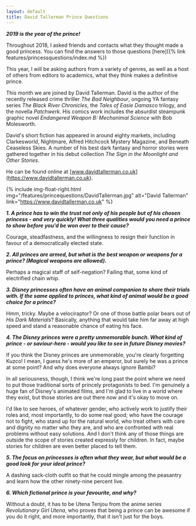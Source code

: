 ```yaml
---
layout: default
title: David Tallerman Prince Questions
---
```


**_2019 is the year of the prince!_**


Throughout 2018, I asked friends and contacts what they thought made a good princess. You can find the answers to those questions [here]({% link features/princessquestions/index.md %}) 

This year, I will be asking authors from a variety of genres, as well as a host of others from editors to academics, what they think makes a definitive prince. 

This month we are joined by David Tallerman. David is the author of the recently released crime thriller *The Bad Neighbour*, ongoing YA fantasy series *The Black River Chronicles*, the *Tales of Easie Damasco* trilogy, and the novella *Patchwerk*. His comics work includes the absurdist steampunk graphic novel *Endangered Weapon B: Mechanimal Science* with Bob Molesworth.

David's short fiction has appeared in around eighty markets, including Clarkesworld, Nightmare, Alfred Hitchcock Mystery Magazine, and Beneath Ceaseless Skies. A number of his best dark fantasy and horror stories were gathered together in his debut collection *The Sign in the Moonlight and Other Stories*.

He can be found online at [www.davidtallerman.co.uk](https://www.davidtallerman.co.uk). 

{% include img-float-right.html 
    img="/features/princequestions/DavidTallerman.jpg" 
    alt="David Tallerman" 
    link="https://www.davidtallerman.co.uk"
%}

**_1. A prince has to win the trust not only of his people but of his chosen princess - and very quickly! What three qualities would you need a prince to show before you'd be won over to their cause?_**

Courage, steadfastness, and the willingness to resign their function in favour of a democratically elected state.

**_2. All princes are armed, but what is the best weapon or weapons for a prince? (Magical weapons are allowed)._**

Perhaps a magical staff of self-negation? Failing that, some kind of electrified chain whip.

**_3. Disney princesses often have an animal companion to share their trials with. If the same applied to princes, what kind of animal would be a good choice for a prince?_**

Hmm, tricky. Maybe a velociraptor? Or one of those battle polar bears out of *His Dark Materials*? Basically, anything that would take him far away at high speed and stand a reasonable chance of eating his face.


**_4. The Disney princes were a pretty unmemorable bunch. What kind of prince - or saviour-hero - would you like to see in future Disney movies?_**

If you think the Disney princes are unmemorable, you're clearly forgetting Kuzco! I mean, I guess he's more of an emperor, but surely he was a prince at some point? And why does everyone always ignore Bambi?

In all seriousness, though, I think we're long past the point where we need to put those traditional sorts of princely protagonists to bed. I'm genuinely a huge fan of Disney's animated films, and I'm glad to live in a world where they exist, but those stories are out there now and it's okay to move on. 

I'd like to see heroes, of whatever gender, who actively work to justify their roles and, most importantly, to do some real good; who have the courage not to fight, who stand up for the natural world, who treat others with care and dignity no matter who they are, and who are confronted with real problems without easy solutions. And I don't think any of those things are outside the scope of stories created expressly for children. In fact, maybe stories for children are even better placed to tell them.


**_5. The focus on princesses is often what they wear, but what would be a good look for your ideal prince?_**

A dashing sack-cloth outfit so that he could mingle among the peasantry and learn how the other ninety-nine percent live.


**_6. Which fictional prince is your favourite, and why?_**

Without a doubt, it has to be Utena Tenjou from the anime series *Revolutionary Girl Utena*, who proves that being a prince can be awesome if you do it right, and more importantly, that it isn't just for the boys.